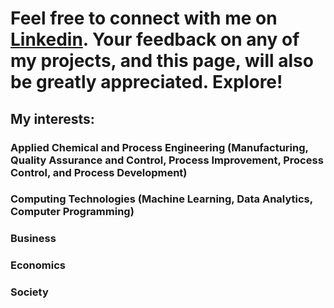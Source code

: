 # Feel free to connect with me on [Linkedin](https://www.linkedin.com/in/lamideogundeji/). Your feedback on any of my projects, and this page, will also be greatly appreciated. Explore!

## My interests: 
  ### Applied Chemical and Process Engineering (Manufacturing, Quality Assurance and Control, Process Improvement, Process Control, and Process Development)
  ### Computing Technologies (Machine Learning, Data Analytics, Computer Programming)
  ### Business
  ### Economics
  ### Society


